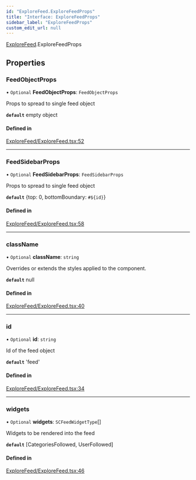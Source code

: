 ```yaml
---
id: "ExploreFeed.ExploreFeedProps"
title: "Interface: ExploreFeedProps"
sidebar_label: "ExploreFeedProps"
custom_edit_url: null
---
```


[ExploreFeed](../modules/ExploreFeed).ExploreFeedProps

## Properties

### FeedObjectProps

• `Optional` **FeedObjectProps**: `FeedObjectProps`

Props to spread to single feed object

**`default`** empty object

#### Defined in

[ExploreFeed/ExploreFeed.tsx:52](https://github.com/selfcommunity/community-ui/blob/487fa8c/packages/sc-templates/src/components/ExploreFeed/ExploreFeed.tsx#L52)

___

### FeedSidebarProps

• `Optional` **FeedSidebarProps**: `FeedSidebarProps`

Props to spread to single feed object

**`default`** {top: 0, bottomBoundary: `#${id}`}

#### Defined in

[ExploreFeed/ExploreFeed.tsx:58](https://github.com/selfcommunity/community-ui/blob/487fa8c/packages/sc-templates/src/components/ExploreFeed/ExploreFeed.tsx#L58)

___

### className

• `Optional` **className**: `string`

Overrides or extends the styles applied to the component.

**`default`** null

#### Defined in

[ExploreFeed/ExploreFeed.tsx:40](https://github.com/selfcommunity/community-ui/blob/487fa8c/packages/sc-templates/src/components/ExploreFeed/ExploreFeed.tsx#L40)

___

### id

• `Optional` **id**: `string`

Id of the feed object

**`default`** 'feed'

#### Defined in

[ExploreFeed/ExploreFeed.tsx:34](https://github.com/selfcommunity/community-ui/blob/487fa8c/packages/sc-templates/src/components/ExploreFeed/ExploreFeed.tsx#L34)

___

### widgets

• `Optional` **widgets**: `SCFeedWidgetType`[]

Widgets to be rendered into the feed

**`default`** [CategoriesFollowed, UserFollowed]

#### Defined in

[ExploreFeed/ExploreFeed.tsx:46](https://github.com/selfcommunity/community-ui/blob/487fa8c/packages/sc-templates/src/components/ExploreFeed/ExploreFeed.tsx#L46)
